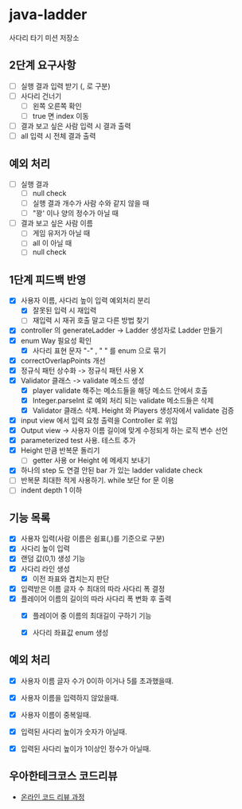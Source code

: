 # java-ladder

사다리 타기 미션 저장소

## 2단계 요구사항
- [ ] 실행 결과 입력 받기 (, 로 구분)
- [ ] 사다리 건너기
  - [ ] 왼쪽 오른쪽 확인
  - [ ] true 면 index 이동
- [ ] 결과 보고 싶은 사람 입력 시 결과 출력
- [ ] all 입력 시 전체 결과 출력

## 예외 처리
- [ ] 실행 결과
  - [ ] null check
  - [ ] 실행 결과 개수가 사람 수와 같지 않을 때
  - [ ] "꽝' 이나 양의 정수가 아닐 때
- [ ] 결과 보고 싶은 사람 이름
  - [ ] 게임 유저가 아닐 때
  - [ ] all 이 아닐 때
  - [ ] null check

## 1단계 피드백 반영
- [x] 사용자 이름, 사다리 높이 입력 예외처리 분리
  - [x] 잘못된 입력 시 재입력
  - [ ] 재입력 시 재귀 호출 말고 다른 방법 찾기
- [x] controller 의 generateLadder -> Ladder 생성자로 Ladder 만들기
- [x] enum Way 필요성 확인
  - [x] 사다리 표현 문자 "-" , " " 를 enum 으로 묶기
- [x] correctOverlapPoints 개선
- [x] 정규식 패턴 상수화 -> 정규식 패턴 사용 X
- [x] Validator 클래스 -> validate 메소드 생성
  - [x] player validate 해주는 메소드들을 해당 메소드 안에서 호출
  - [x] Integer.parseInt 로 예외 처리 되는 validate 메소드들은 삭제
  - [x] Validator 클래스 삭제. Height 와 Players 생성자에서 validate 검증
- [x] input view 에서 입력 요청 출력을 Controller 로 위임
- [x] Output view -> 사용자 이름 길이에 맞게 수정되게 하는 로직 변수 선언
- [x] parameterized test 사용. 테스트 추가
- [x] Height 만큼 반복문 돌리기
  - [ ] getter 사용 or Height 에 메세지 보내기
- [x] 하나의 step 도 연결 안된 bar 가 있는 ladder validate check
- [ ] 반복문 최대한 적게 사용하기. while 보단 for 문 이용
- [ ] indent depth 1 이하

## 기능 목록

- [x] 사용자 입력(사람 이름은 쉼표(,)를 기준으로 구분)
- [x] 사다리 높이 입력
- [x] 랜덤 값(0,1) 생성 기능
- [x] 사다리 라인 생성
  - [x] 이전 좌표와 겹치는지 판단
- [x] 입력받은 이름 글자 수 최대의 따라 사다리 폭 결정
- [x] 플레이어 이름의 길이의 따라 사다리 폭 변화 후 출력
  - [x] 플레이어 중 이름의 최대길이 구하기 기능
  - [x] 사다리 좌표값 enum 생성



## 예외 처리
- [x] 사용자 이름 글자 수가 0이하 이거나 5를 초과했을때.
- [x] 사용자 이름을 입력하지 않았을때.
- [x] 사용자 이름이 중복일때.
- [x] 입력된 사다리 높이가 숫자가 아닐때.
- [x] 입력된 사다리 높이가 1이상인 정수가 아닐때.



## 우아한테크코스 코드리뷰

- [온라인 코드 리뷰 과정](https://github.com/woowacourse/woowacourse-docs/blob/master/maincourse/README.md)
